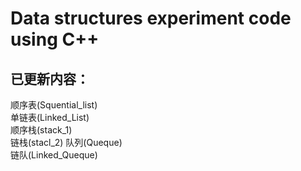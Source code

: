 # Data structures experiment code using C++
## 已更新内容：
顺序表(Squential_list)  
单链表(Linked_List)  
顺序栈(stack_1)  
链栈(stacl_2)
队列(Queque)  
链队(Linked_Queque)
